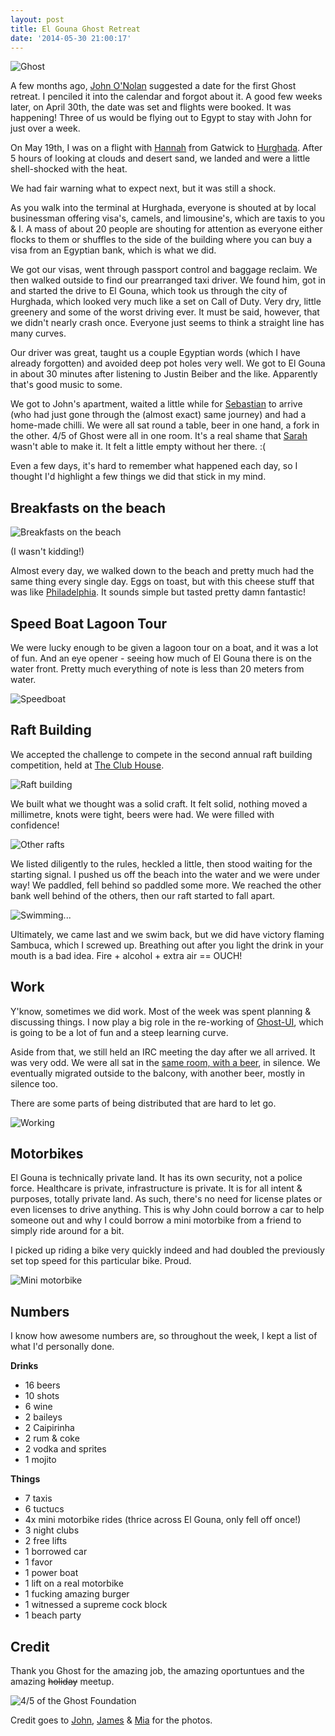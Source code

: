 ```yaml
---
layout: post
title: El Gouna Ghost Retreat
date: '2014-05-30 21:00:17'
---
```


![Ghost](/images/10255983_10152191375942362_230083110035324953_o.jpg)

A few months ago, [John O'Nolan](https://twitter.com/johnonolan) suggested a date for the first Ghost retreat. I penciled it into the calendar and forgot about it. A good few weeks later, on April 30th, the date was set and flights were booked. It was happening! Three of us would be flying out to Egypt to stay with John for just over a week.

On May 19th, I was on a flight with [Hannah](https://twitter.com/erisds) from Gatwick to [Hurghada](http://en.wikipedia.org/wiki/Hurghada). After 5 hours of looking at clouds and desert sand, we landed and were a little shell-shocked with the heat.

We had fair warning what to expect next, but it was still a shock.

As you walk into the terminal at Hurghada, everyone is shouted at by local businessman offering visa's, camels, and limousine's, which are taxis to you & I. A mass of about 20 people are shouting for attention as everyone either flocks to them or shuffles to the side of the building where you can buy a visa from an Egyptian bank, which is what we did.

We got our visas, went through passport control and baggage reclaim. We then walked outside to find our prearranged taxi driver. We found him, got in and started the drive to El Gouna, which took us through the city of Hurghada, which looked very much like a set on Call of Duty. Very dry, little greenery and some of the worst driving ever. It must be said, however, that we didn't nearly crash once. Everyone just seems to think a straight line has many curves.

Our driver was great, taught us a couple Egyptian words (which I have already forgotten) and avoided deep pot holes very well. We got to El Gouna in about 30 minutes after listening to Justin Beiber and the like. Apparently that's good music to some.

We got to John's apartment, waited a little while for [Sebastian](https://twitter.com/sebgie) to arrive (who had just gone through the (almost exact) same journey) and had a home-made chilli. We were all sat round a table, beer in one hand, a fork in the other. 4/5 of Ghost were all in one room. It's a real shame that [Sarah](https://twitter.com/SarahLFrantz) wasn't able to make it. It felt a little empty without her there. :(

Even a few days, it's hard to remember what happened each day, so I thought I'd highlight a few things we did that stick in my mind.

## Breakfasts on the beach

![Breakfasts on the beach](/images/10333319_10152191382397362_70801864466763947_o.jpg)

(I wasn't kidding!)

Almost every day, we walked down to the beach and pretty much had the same thing every single day. Eggs on toast, but with this cheese stuff that was like [Philadelphia](http://en.wikipedia.org/wiki/Cream_cheese). It sounds simple but tasted pretty damn fantastic!

## Speed Boat Lagoon Tour

We were lucky enough to be given a lagoon tour on a boat, and it was a lot of fun. And an eye opener - seeing how much of El Gouna there is on the water front. Pretty much everything of note is less than 20 meters from water.

![Speedboat](/images/10387168_10152191382637362_8288887288177283101_o.jpg)

## Raft Building

We accepted the challenge to compete in the second annual raft building competition, held at [The Club House](https://www.facebook.com/Clubhouse.elgouna).

![Raft building](/images/1556470_10152191383347362_3577953486318421243_o.jpg)

We built what we thought was a solid craft. It felt solid, nothing moved a millimetre, knots were tight, beers were had. We were filled with confidence!

![Other rafts](/images/10285798_10152191383487362_3780582506705418060_o.jpg)

We listed diligently to the rules, heckled a little, then stood waiting for the starting signal. I pushed us off the beach into the water and we were under way! We paddled, fell behind so paddled some more. We reached the other bank well behind of the others, then our raft started to fall apart.

![Swimming...](/images/1276964_10152191381862362_2215690522244754020_o.jpg)

Ultimately, we came last and we swim back, but we did have victory flaming Sambuca, which I screwed up. Breathing out after you light the drink in your mouth is a bad idea. Fire + alcohol + extra air == OUCH!

## Work

Y'know, sometimes we did work. Most of the week was spent planning & discussing things. I now play a big role in the re-working of [Ghost-UI](https://github.com/tryghost/ghost-ui), which is going to be a lot of fun and a steep learning curve.

Aside from that, we still held an IRC meeting the day after we all arrived. It was very odd. We were all sat in the [same room, with a beer](https://twitter.com/TryGhost/status/468796939157667841), in silence. We eventually migrated outside to the balcony, with another beer, mostly in silence too.

There are some parts of being distributed that are hard to let go.

![Working](/images/10257452_10152191382267362_4024668796589467194_o.jpg)

## Motorbikes

El Gouna is technically private land. It has its own security, not a police force. Healthcare is private, infrastructure is private. It is for all intent & purposes, totally private land. As such, there's no need for license plates or even licenses to drive anything. This is why John could borrow a car to help someone out and why I could borrow a mini motorbike from a friend to simply ride around for a bit.

I picked up riding a bike very quickly indeed and had doubled the previously set top speed for this particular bike. Proud.

![Mini motorbike](/images/10428371_10152191385087362_6658062064891751588_o.jpg)


## Numbers

I know how awesome numbers are, so throughout the week, I kept a list of what I'd personally done.

**Drinks**

* 16 beers
* 10 shots
* 6 wine
* 2 baileys
* 2 Caipirinha
* 2 rum & coke
* 2 vodka and sprites
* 1 mojito

**Things**

* 7 taxis
* 6 tuctucs
* 4x mini motorbike rides (thrice across El Gouna, only fell off once!)
* 3 night clubs
* 2 free lifts
* 1 borrowed car
* 1 favor
* 1 power boat
* 1 lift on a real motorbike
* 1 fucking amazing burger
* 1 witnessed a supreme cock block
* 1 beach party

## Credit

Thank you Ghost for the amazing job, the amazing oportuntues and the amazing <s>holiday</s> meetup.

![4/5 of the Ghost Foundation](/images/1559331_10152191384087362_2774360693197109150_o.jpg)

Credit goes to [John](https://twitter.com/johnonolan), [James](https://twitter.com/jamesslock) & [Mia](https://www.facebook.com/mia.ayoub.1) for the photos.